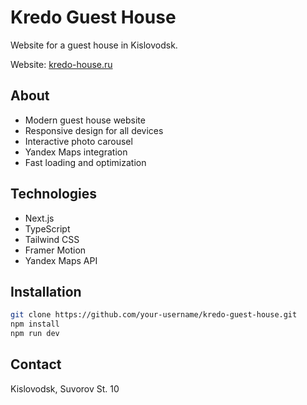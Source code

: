 # Kredo Guest House

Website for a guest house in Kislovodsk.

Website: [kredo-house.ru](https://kredo-house.ru)

## About

- Modern guest house website
- Responsive design for all devices
- Interactive photo carousel
- Yandex Maps integration
- Fast loading and optimization

## Technologies

- Next.js
- TypeScript
- Tailwind CSS
- Framer Motion
- Yandex Maps API

## Installation

```bash
git clone https://github.com/your-username/kredo-guest-house.git
npm install
npm run dev
```

## Contact

Kislovodsk, Suvorov St. 10
